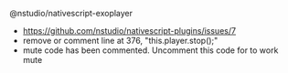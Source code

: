 @nstudio/nativescript-exoplayer
- https://github.com/nstudio/nativescript-plugins/issues/7
- remove or comment line at 376, "this.player.stop();"
- mute code has been commented. Uncomment this code for to work mute


